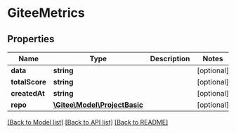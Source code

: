 # GiteeMetrics

## Properties
Name | Type | Description | Notes
------------ | ------------- | ------------- | -------------
**data** | **string** |  | [optional] 
**totalScore** | **string** |  | [optional] 
**createdAt** | **string** |  | [optional] 
**repo** | [**\Gitee\Model\ProjectBasic**](ProjectBasic.md) |  | [optional] 

[[Back to Model list]](../../README.md#documentation-for-models) [[Back to API list]](../../README.md#documentation-for-api-endpoints) [[Back to README]](../../README.md)



